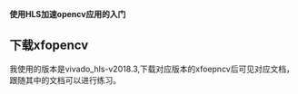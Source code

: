 **使用HLS加速opencv应用的入门**
## 下载xfopencv
我使用的版本是vivado_hls-v2018.3,下载对应版本的xfoepncv后可见对应文档，跟随其中的文档可以进行练习。
